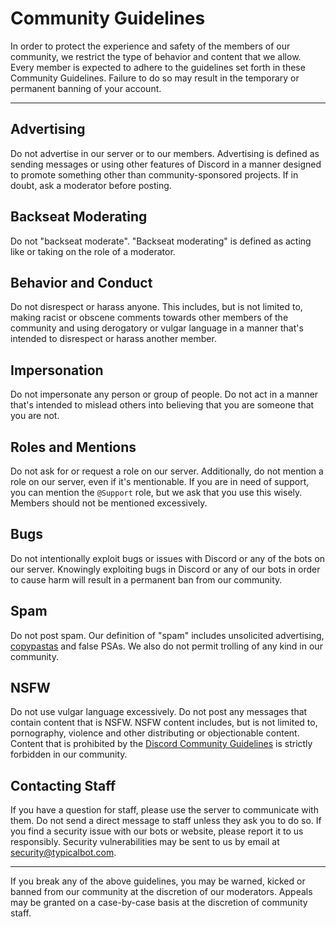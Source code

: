 # Community Guidelines
In order to protect the experience and safety of the members of our community, we restrict the type of behavior and content that we allow. Every member is expected to adhere to the guidelines set forth in these Community Guidelines. Failure to do so may result in the temporary or permanent banning of your account.

---

## Advertising
Do not advertise in our server or to our members. Advertising is defined as sending messages or using other features of Discord in a manner designed to promote something other than community-sponsored projects. If in doubt, ask a moderator before posting.

## Backseat Moderating
Do not "backseat moderate". "Backseat moderating" is defined as acting like or taking on the role of a moderator.

## Behavior and Conduct
Do not disrespect or harass anyone. This includes, but is not limited to, making racist or obscene comments towards other members of the community and using derogatory or vulgar language in a manner that's intended to disrespect or harass another member.

## Impersonation
Do not impersonate any person or group of people. Do not act in a manner that's intended to mislead others into believing that you are someone that you are not. 

## Roles and Mentions
Do not ask for or request a role on our server. Additionally, do not mention a role on our server, even if it's mentionable. If you are in need of support, you can mention the `@Support` role, but we ask that you use this wisely. Members should not be mentioned excessively.

## Bugs
Do not intentionally exploit bugs or issues with Discord or any of the bots on our server. Knowingly exploiting bugs in Discord or any of our bots in order to cause harm will result in a permanent ban from our community.

## Spam
Do not post spam. Our definition of "spam" includes unsolicited advertising, [copypastas](https://www.urbandictionary.com/define.php?term=copypasta) and false PSAs. We also do not permit trolling of any kind in our community.

## NSFW
Do not use vulgar language excessively. Do not post any messages that contain content that is NSFW. NSFW content includes, but is not limited to, pornography, violence and other distributing or objectionable content. Content that is prohibited by the [Discord Community Guidelines](https://discordapp.com/guidelines) is strictly forbidden in our community.

## Contacting Staff
If you have a question for staff, please use the server to communicate with them. Do not send a direct message to staff unless they ask you to do so. If you find a security issue with our bots or website, please report it to us responsibly. Security vulnerabilities may be sent to us by email at security@typicalbot.com.

---

If you break any of the above guidelines, you may be warned, kicked or banned from our community at the discretion of our moderators. Appeals may be granted on a case-by-case basis at the discretion of community staff.
